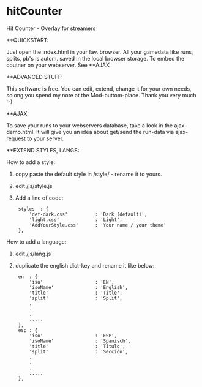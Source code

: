 # hitCounter
Hit Counter - Overlay for streamers

**QUICKSTART:

Just open the index.html in your fav. browser.
All your gamedata like runs, splits, pb's is autom. saved in the local browser storage.
To embed the coutner on your webserver. See **AJAX

**ADVANCED STUFF:

This software is free. You can edit, extend, change it for your own needs, 
solong you spend my note at the Mod-buttom-place. 
Thank you very much :-)

**AJAX:

To save your runs to your webservers database, take a look in the ajax-demo.html. 
It will give you an idea about get/send the run-data via ajax-request to your server.

**EXTEND STYLES, LANGS:

How to add a style:
1. copy paste the default style in /style/ - rename it to yours.
2. edit /js/style.js
3. Add a line of code:

		styles	: {
			'def-dark.css'			: 'Dark (default)',
			'light.css'				: 'Light',
			'AddYourStyle.css'		: 'Your name / your theme'
		},

How to add a language:
1. edit /js/lang.js
2. duplicate the english dict-key and rename it like below:

		en	: {
			'iso'					: 'EN',
			'isoName'				: 'English',
			'title'					: 'Title',
			'split'					: 'Split',
			.
			.
			.
			.....
		},
		esp	: {
			'iso'					: 'ESP',
			'isoName'				: 'Spanisch',
			'title'					: 'Título',
			'split'					: 'Sección',
			.
			.
			.
			.....
		},
